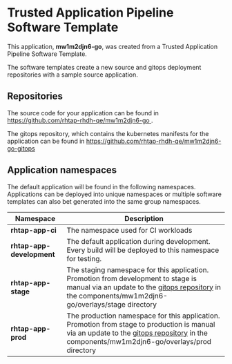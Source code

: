 # Trusted Application Pipeline Software Template

This application, **mw1m2djn6-go**, was created from a Trusted Application Pipeline Software Template.

The software templates create a new source and gitops deployment repositories with a sample source application. 

## Repositories

The source code for your application can be found in [https://github.com/rhtap-rhdh-qe/mw1m2djn6-go ](https://github.com/rhtap-rhdh-qe/mw1m2djn6-go ).
 
The gitops repository, which contains the kubernetes manifests for the application can be found in 
[https://github.com/rhtap-rhdh-qe/mw1m2djn6-go-gitops ](https://github.com/rhtap-rhdh-qe/mw1m2djn6-go-gitops ) 

## Application namespaces 

The default application will be found in the following namespaces. Applications can be deployed into unique namespaces or multiple software templates can also bet generated into the same group namespaces.  

|  Namespace   |  Description   |  
| -------- | -------- |
| **rhtap-app-ci** | The namespace used for CI workloads |
| **rhtap-app-development** | The default application during development. Every build will be deployed to this namespace for testing. |
| **rhtap-app-stage** | The staging namespace for this application. Promotion from development to stage is manual via an update to the [gitops repository](https://github.com/rhtap-rhdh-qe/mw1m2djn6-go-gitops ) in the components/mw1m2djn6-go/overlays/stage directory |
| **rhtap-app-prod** | The production namespace for this application. Promotion from stage to production is manual via an update to the [gitops repository](https://github.com/rhtap-rhdh-qe/mw1m2djn6-go-gitops ) in the components/mw1m2djn6-go/overlays/prod directory |